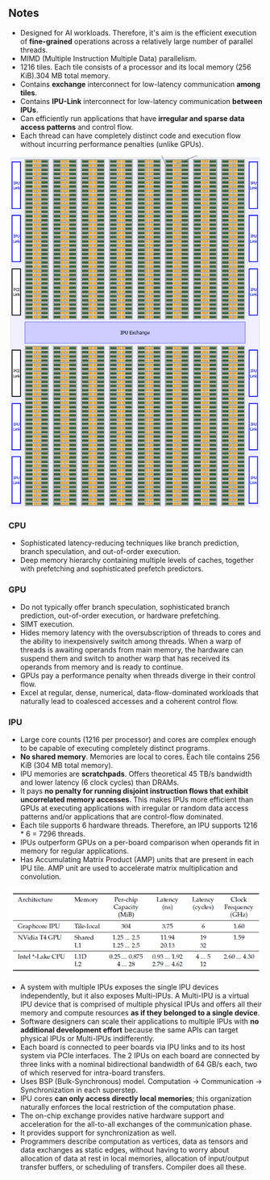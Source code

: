 ## Notes

* Designed for AI workloads. Therefore, it's aim is the efficient execution of **fine-grained** operations across a relatively large number of parallel threads.
* MIMD (Multiple Instruction Multiple Data) parallelism.
* 1216 tiles. Each tile consists of a processor and its local memory (256 KiB).304 MB total memory.
* Contains **exchange** interconnect for low-latency communication **among tiles**.
* Contains **IPU-Link** interconnect for low-latency communication **between IPUs**.
* Can efficiently run applications that have **irregular and sparse data access patterns** and control flow.
* Each thread can have completely distinct code and execution flow without incurring performance penalties (unlike GPUs).

![Architecture](figures/architecture.png)

### CPU

* Sophisticated latency-reducing techniques like branch prediction, branch
speculation, and out-of-order execution.
* Deep memory hierarchy containing multiple levels of caches, together with prefetching and sophisticated prefetch predictors.

### GPU

* Do not typically offer branch speculation, sophisticated branch prediction,
out-of-order execution, or hardware prefetching.
* SIMT execution.
* Hides memory latency with the oversubscription of threads to cores and the ability to inexpensively switch among threads. When a warp of threads is awaiting operands from main memory, the hardware can suspend them and switch to another warp that has received its operands from memory and is ready to continue.
* GPUs pay a performance penalty when threads diverge in their control flow.
* Excel at regular, dense, numerical, data-flow-dominated workloads that naturally lead to coalesced accesses and a coherent control flow.

### IPU

* Large core counts (1216 per processor) and cores are complex enough to be capable of executing completely distinct programs.
* **No shared memory**. Memories are local to cores. Each tile contains 256 KiB (304 MB total memory). 
* IPU memories are **scratchpads**. Offers theoretical 45 TB/s bandwidth and lower latency (6 clock cycles) than DRAMs.
* It pays **no penalty for running disjoint instruction flows that exhibit uncorrelated memory accesses**. This makes IPUs more efficient than GPUs at
executing applications with irregular or random data access patterns and/or
applications that are control-flow dominated.
* Each tile supports 6 hardware threads. Therefore, an IPU supports 1216 * 6 = 7296 threads.
* IPUs outperform GPUs on a per-board comparison when operands fit in memory for regular applications.
* Has Accumulating Matrix Product (AMP) units that are present in each IPU tile. AMP unit are used to accelerate matrix multiplication and convolution.

![Latency Comparison](figures/latency-comparison.png)

* A system with multiple IPUs exposes the single IPU devices independently, but it also exposes Multi-IPUs. A Multi-IPU is a virtual IPU device that is comprised of multiple physical IPUs and offers all their memory and compute resources **as if they belonged to a single device**.
* Software designers can scale their applications to multiple IPUs with **no additional development effort** because the same APIs can target physical IPUs or Multi-IPUs indifferently.
* Each board is connected to peer boards via IPU links and to its host system
via PCIe interfaces. The 2 IPUs on each board are connected by three links with a nominal bidirectional bandwidth of 64 GB/s each, two of which reserved for intra-board transfers.
* Uses BSP (Bulk-Synchronous) model. Computation -> Communication -> Synchronization in each superstep.
* IPU cores **can only access directly local memories**; this organization naturally enforces the local restriction of the computation phase.
* The on-chip exchange provides native hardware support and acceleration for the all-to-all exchanges of the communication phase.
* It provides support for synchronization as well.
* Programmers describe computation as vertices, data as tensors and data exchanges as static edges, without having to worry about allocation of data at rest in local memories, allocation of input/output transfer buffers, or scheduling of transfers. Compiler does all these.